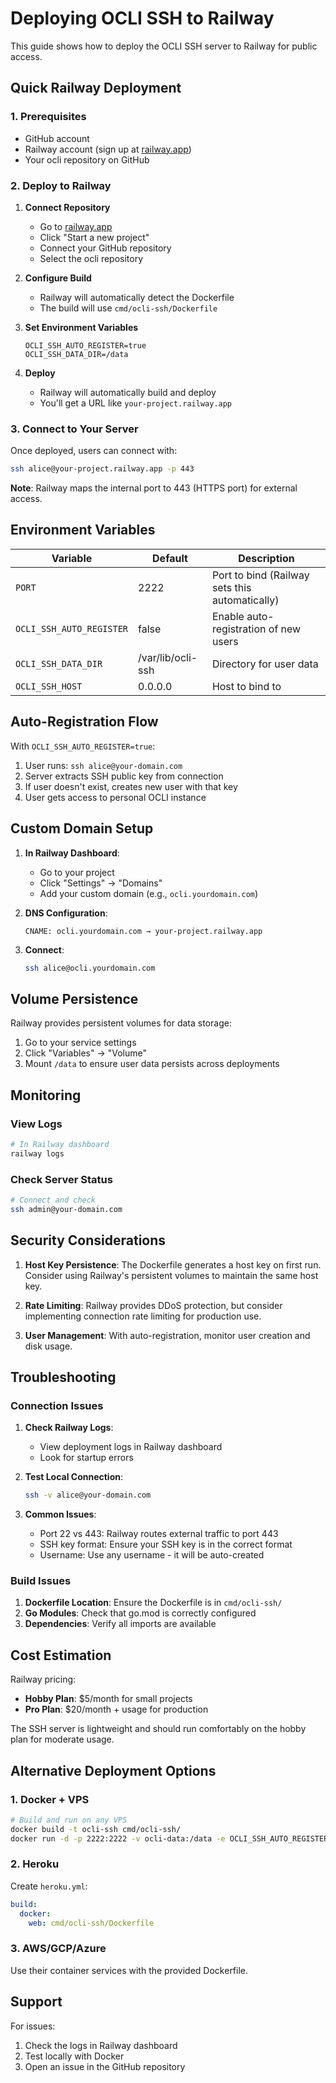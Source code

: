 # Deploying OCLI SSH to Railway

This guide shows how to deploy the OCLI SSH server to Railway for public access.

## Quick Railway Deployment

### 1. Prerequisites

- GitHub account
- Railway account (sign up at [railway.app](https://railway.app))
- Your ocli repository on GitHub

### 2. Deploy to Railway

1. **Connect Repository**
   - Go to [railway.app](https://railway.app)
   - Click "Start a new project"
   - Connect your GitHub repository
   - Select the ocli repository

2. **Configure Build**
   - Railway will automatically detect the Dockerfile
   - The build will use `cmd/ocli-ssh/Dockerfile`

3. **Set Environment Variables**
   ```
   OCLI_SSH_AUTO_REGISTER=true
   OCLI_SSH_DATA_DIR=/data
   ```

4. **Deploy**
   - Railway will automatically build and deploy
   - You'll get a URL like `your-project.railway.app`

### 3. Connect to Your Server

Once deployed, users can connect with:

```bash
ssh alice@your-project.railway.app -p 443
```

**Note**: Railway maps the internal port to 443 (HTTPS port) for external access.

## Environment Variables

| Variable | Default | Description |
|----------|---------|-------------|
| `PORT` | 2222 | Port to bind (Railway sets this automatically) |
| `OCLI_SSH_AUTO_REGISTER` | false | Enable auto-registration of new users |
| `OCLI_SSH_DATA_DIR` | /var/lib/ocli-ssh | Directory for user data |
| `OCLI_SSH_HOST` | 0.0.0.0 | Host to bind to |

## Auto-Registration Flow

With `OCLI_SSH_AUTO_REGISTER=true`:

1. User runs: `ssh alice@your-domain.com`
2. Server extracts SSH public key from connection
3. If user doesn't exist, creates new user with that key
4. User gets access to personal OCLI instance

## Custom Domain Setup

1. **In Railway Dashboard**:
   - Go to your project
   - Click "Settings" → "Domains"
   - Add your custom domain (e.g., `ocli.yourdomain.com`)

2. **DNS Configuration**:
   ```
   CNAME: ocli.yourdomain.com → your-project.railway.app
   ```

3. **Connect**:
   ```bash
   ssh alice@ocli.yourdomain.com
   ```

## Volume Persistence

Railway provides persistent volumes for data storage:

1. Go to your service settings
2. Click "Variables" → "Volume"
3. Mount `/data` to ensure user data persists across deployments

## Monitoring

### View Logs
```bash
# In Railway dashboard
railway logs
```

### Check Server Status
```bash
# Connect and check
ssh admin@your-domain.com
```

## Security Considerations

1. **Host Key Persistence**: The Dockerfile generates a host key on first run. Consider using Railway's persistent volumes to maintain the same host key.

2. **Rate Limiting**: Railway provides DDoS protection, but consider implementing connection rate limiting for production use.

3. **User Management**: With auto-registration, monitor user creation and disk usage.

## Troubleshooting

### Connection Issues

1. **Check Railway Logs**:
   - View deployment logs in Railway dashboard
   - Look for startup errors

2. **Test Local Connection**:
   ```bash
   ssh -v alice@your-domain.com
   ```

3. **Common Issues**:
   - Port 22 vs 443: Railway routes external traffic to port 443
   - SSH key format: Ensure your SSH key is in the correct format
   - Username: Use any username - it will be auto-created

### Build Issues

1. **Dockerfile Location**: Ensure the Dockerfile is in `cmd/ocli-ssh/`
2. **Go Modules**: Check that go.mod is correctly configured
3. **Dependencies**: Verify all imports are available

## Cost Estimation

Railway pricing:
- **Hobby Plan**: $5/month for small projects
- **Pro Plan**: $20/month + usage for production

The SSH server is lightweight and should run comfortably on the hobby plan for moderate usage.

## Alternative Deployment Options

### 1. Docker + VPS

```bash
# Build and run on any VPS
docker build -t ocli-ssh cmd/ocli-ssh/
docker run -d -p 2222:2222 -v ocli-data:/data -e OCLI_SSH_AUTO_REGISTER=true ocli-ssh
```

### 2. Heroku

Create `heroku.yml`:
```yaml
build:
  docker:
    web: cmd/ocli-ssh/Dockerfile
```

### 3. AWS/GCP/Azure

Use their container services with the provided Dockerfile.

## Support

For issues:
1. Check the logs in Railway dashboard
2. Test locally with Docker
3. Open an issue in the GitHub repository